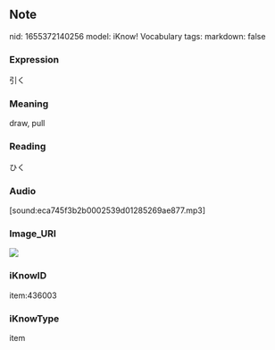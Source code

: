 ## Note
nid: 1655372140256
model: iKnow! Vocabulary
tags: 
markdown: false

### Expression
引く

### Meaning
draw, pull

### Reading
ひく

### Audio
[sound:eca745f3b2b0002539d01285269ae877.mp3]

### Image_URI
<img src="fddd49a6b4da2023520121e6d360cf86.jpg">

### iKnowID
item:436003

### iKnowType
item

